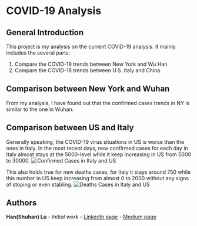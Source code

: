 
# COVID-19 Analysis
## General Introduction
This project is my analysis on the current COVID-19 analysis.
It mainly includes the several parts:
1) Compare the COVID-19 trends between  New York and Wu Han
2) Compare the COVID-18 trends between U.S. Italy and China.

## Comparison between New York and Wuhan
From my analysis, I have found out that the confirmed cases trends in NY is similar to the one in Wuhan.



## Comparison between US and Italy
Generally speaking, the COVID-19 virus situations in US is worse than the ones in Italy.
In the most recent days, new confirmed cases for each day in Italy almost stays at the 5000-level while it keep increasing in US from 5000 to 30000.
![Confirmed Cases in Italy and US](https://github.com/lush9516/Analytic_Projects/tree/master/COVID-19%20Analysis/New_Confirmed_Cases_for_Italy_US.png)

This also holds true for new deaths cases, for Italy it stays around 750 while this number in US keep increasing from almost 0 to 2000 without any signs of stoping or even stabling.
![Deaths Cases in Italy and US](https://github.com/lush9516/Analytic_Projects/tree/master/COVID-19%20Analysis/New_Deaths_Cases_for_Italy_US.png)

## Authors

**Han(Shuhan) Lu** - *Initial work* - [LinkedIn page](https://www.linkedin.com/in/shuhan-lu/) - [Medium page](https://medium.com/@lushuhan95)
